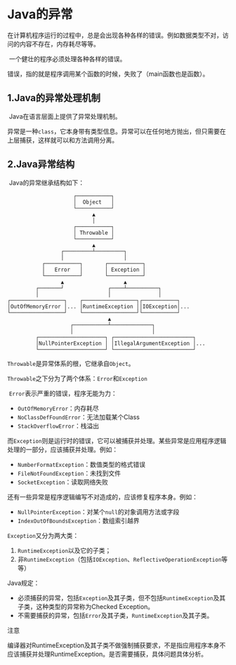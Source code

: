 # Java的异常

​	在计算机程序运行的过程中，总是会出现各种各样的错误。例如数据类型不对，访问的内容不存在，内存耗尽等等。

​	一个健壮的程序必须处理各种各样的错误。

​	错误，指的就是程序调用某个函数的时候，失败了（main函数也是函数）。

## 1.Java的异常处理机制

​	Java在语言层面上提供了异常处理机制。

​	异常是一种`class`，它本身带有类型信息。异常可以在任何地方抛出，但只需要在上层捕获，这样就可以和方法调用分离。





## 2.Java异常结构

​	Java的异常继承结构如下：

```
                     ┌───────────┐
                     │  Object   │
                     └───────────┘
                           ▲
                           │
                     ┌───────────┐
                     │ Throwable │
                     └───────────┘
                           ▲
                 ┌─────────┴─────────┐
                 │                   │
           ┌───────────┐       ┌───────────┐
           │   Error   │       │ Exception │
           └───────────┘       └───────────┘
                 ▲                   ▲
         ┌───────┘              ┌────┴──────────┐
         │                      │               │
┌─────────────────┐    ┌─────────────────┐┌───────────┐
│OutOfMemoryError │... │RuntimeException ││IOException│...
└─────────────────┘    └─────────────────┘└───────────┘
                                ▲
                    ┌───────────┴─────────────┐
                    │                         │
         ┌─────────────────────┐ ┌─────────────────────────┐
         │NullPointerException │ │IllegalArgumentException │...
         └─────────────────────┘ └─────────────────────────┘
```

​	`Throwable`是异常体系的根，它继承自`Object`。

​	`Throwable`之下分为了两个体系：`Error`和`Exception`

​	`Error`表示严重的错误，程序无能为力：

- `OutOfMemoryError`：内存耗尽
- `NoClassDefFoundError`：无法加载某个Class
- `StackOverflowError`：栈溢出

​	而`Exception`则是运行时的错误，它可以被捕获并处理。某些异常是应用程序逻辑处理的一部分，应该捕获并处理。例如：

- `NumberFormatException`：数值类型的格式错误
- `FileNotFoundException`：未找到文件
- `SocketException`：读取网络失败

还有一些异常是程序逻辑编写不对造成的，应该修复程序本身。例如：

- `NullPointerException`：对某个`null`的对象调用方法或字段
- `IndexOutOfBoundsException`：数组索引越界

`Exception`又分为两大类：

1. `RuntimeException`以及它的子类；
2. 非`RuntimeException`（包括`IOException`、`ReflectiveOperationException`等等）

Java规定：

- 必须捕获的异常，包括`Exception`及其子类，但不包括`RuntimeException`及其子类，这种类型的异常称为Checked Exception。
- 不需要捕获的异常，包括`Error`及其子类，`RuntimeException`及其子类。

 注意

编译器对RuntimeException及其子类不做强制捕获要求，不是指应用程序本身不应该捕获并处理RuntimeException。是否需要捕获，具体问题具体分析。